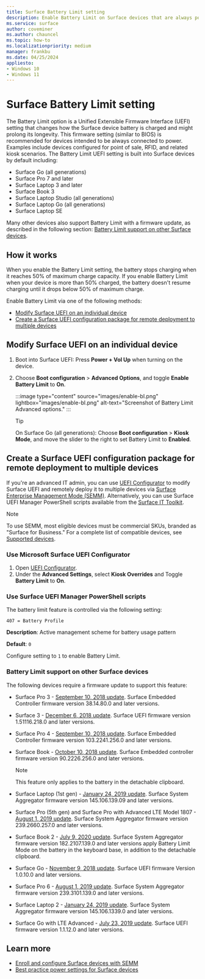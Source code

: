 ```yaml
---
title: Surface Battery Limit setting 
description: Enable Battery Limit on Surface devices that are always powered on such as in kiosk scenarios. Battery Limit is a UEFI setting that changes how the Surface device battery is charged and might prolong its longevity.
ms.service: surface
author: coveminer
ms.author: chauncel
ms.topic: how-to
ms.localizationpriority: medium
manager: frankbu
ms.date: 04/25/2024
appliesto:
- Windows 10
- Windows 11
---
```


# Surface Battery Limit setting

The Battery Limit option is a Unified Extensible Firmware Interface (UEFI) setting that changes how the Surface device battery is charged and might prolong its longevity. This firmware setting (similar to BIOS) is recommended for devices intended to be always connected to power. Examples include devices configured for point of sale, RFID, and related kiosk scenarios. The Battery Limit UEFI setting is built into Surface devices by default including:

- Surface Go (all generations)
- Surface Pro 7 and later
- Surface Laptop 3 and later
- Surface Book 3
- Surface Laptop Studio (all generations)
- Surface Laptop Go (all generations)
- Surface Laptop SE

Many other devices also support Battery Limit with a firmware update, as described in the following section: [Battery Limit support on other Surface devices](#battery-limit-support-on-other-surface-devices).

## How it works

When you enable the Battery Limit setting, the battery stops charging when it reaches 50% of maximum charge capacity. If you enable Battery Limit when your device is more than 50% charged, the battery doesn't resume charging until it drops below 50% of maximum charge.

Enable Battery Limit via one of the following methods:

- [Modify Surface UEFI on an individual device](#modify-surface-uefi-on-an-individual-device)
- [Create a Surface UEFI configuration package for remote deployment to multiple devices](#create-a-surface-uefi-configuration-package-for-remote-deployment-to-multiple-devices)

## Modify Surface UEFI on an individual device

1. Boot into Surface UEFI: Press **Power + Vol Up** when turning on the device.
2. Choose **Boot configuration** > **Advanced Options**, and toggle **Enable Battery Limit** to **On**.

   :::image type="content" source="images/enable-bl.png" lightbox="images/enable-bl.png" alt-text="Screenshot of Battery Limit Advanced options." :::

   > [!TIP]
   > On Surface Go (all generations): Choose **Boot configuration** > **Kiosk Mode**, and move the slider to the right to set Battery Limit to **Enabled**.  

## Create a Surface UEFI configuration package for remote deployment to multiple devices

If you're an advanced IT admin, you can use [UEFI Configurator](surface-it-toolkit-uefi-config.md) to modify Surface UEFI and remotely deploy it to multiple devices via [Surface Enterprise Management Mode (SEMM)](surface-enterprise-management-mode.md). Alternatively, you can use Surface UEFI Manager PowerShell scripts available from the [Surface IT Toolkit](surface-it-toolkit-powershell-surface.md).

> [!NOTE]
> To use SEMM, most eligible devices must be commercial SKUs, branded as "Surface for Business." For a complete list of compatible devices, see [Supported devices](/surface/surface-enterprise-management-mode#supported-devices).

### Use Microsoft Surface UEFI Configurator

1. Open [UEFI Configurator](surface-it-toolkit-uefi-config.md).
2. Under the **Advanced Settings**, select **Kiosk Overrides** and Toggle **Battery Limit** to **On**.

### Use Surface UEFI Manager PowerShell scripts

The battery limit feature is controlled via the following setting:  

`407 = Battery Profile`

**Description**:  Active management scheme for battery usage pattern

**Default**:  `0`

Configure setting to `1` to enable Battery Limit.

### Battery Limit support on other Surface devices

The following devices require a firmware update to support this feature:

- Surface Pro 3 - [September 10, 2018 update](https://support.microsoft.com/surface/surface-pro-3-update-history-78dc8c2a-97ba-fd87-f24f-ed76e8a66a38). Surface Embedded Controller firmware version 38.14.80.0 and later versions.
- Surface 3 - [December 6, 2018 update](https://support.microsoft.com/surface/surface-3-update-history-5d86a7bc-03f7-2d27-d858-e90ce637fb52). Surface UEFI firmware version 1.51116.218.0 and later versions.
- Surface Pro 4 - [September 10, 2018 update](https://support.microsoft.com/surface/surface-pro-4-update-history-bc6b3a9b-a2a7-5d29-7590-46290d69218b). Surface Embedded Controller firmware version 103.2241.256.0 and later versions.
- Surface Book - [October 10, 2018 update](https://support.microsoft.com/surface/surface-book-update-history-3c36b18d-1261-2cfa-4ae8-67e1a84bb175). Surface Embedded controller firmware version 90.2226.256.0 and later versions.

  > [!NOTE]
  > This feature only applies to the battery in the detachable clipboard.

- Surface Laptop (1st gen) - [January 24, 2019 update](https://support.microsoft.com/surface/surface-laptop-1st-gen-update-history-0f7552c1-3476-a9e3-7cdb-e176102d1b6d). Surface System Aggregator firmware version 145.106.139.09 and later versions.
- Surface Pro (5th gen) and Surface Pro with Advanced LTE Model 1807 - [August 1, 2019 update](https://support.microsoft.com/surface/surface-pro-5th-gen-update-history-5203144a-90c1-63df-ce0b-7ec7ff32ff10). Surface System Aggregator firmware version 239.2660.257.0 and later versions.
- Surface Book 2 - [July 9, 2020 update](https://support.microsoft.com/help/4055398). Surface System Aggregator firmware version 182.2107.139.0 and later versions apply Battery Limit Mode on the battery in the keyboard base, in addition to the detachable clipboard.
- Surface Go - [November 9, 2018 update](https://support.microsoft.com/surface/surface-go-update-history-c069f02e-5025-54b6-5fc1-2f5567783510). Surface UEFI firmware Version 1.0.10.0 and later versions.
- Surface Pro 6 - [August 1, 2019 update](https://support.microsoft.com/surface/surface-pro-6-update-history-1c611758-6d57-0a45-047b-ac358460033d). Surface System Aggregator firmware version 239.3101.139.0 and later versions.
- Surface Laptop 2 - [January 24, 2019 update](https://support.microsoft.com/surface/surface-laptop-2-update-history-33ead443-0d84-54ab-c22f-66c3e4cca855). Surface System Aggregator firmware version 145.106.1339.0 and later versions.
- Surface Go with LTE Advanced - [July 23, 2019 update](https://support.microsoft.com/surface/surface-go-update-history-c069f02e-5025-54b6-5fc1-2f5567783510). Surface UEFI firmware version 1.1.12.0 and later versions.

## Learn more

- [Enroll and configure Surface devices with SEMM](enroll-and-configure-surface-devices-with-semm.md)
- [Best practice power settings for Surface devices](maintain-optimal-power-settings-on-Surface-devices.md)
